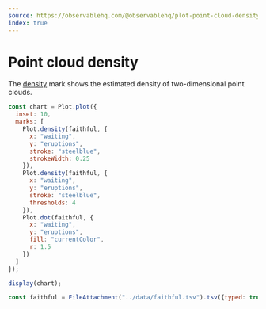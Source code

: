 ```yaml
---
source: https://observablehq.com/@observablehq/plot-point-cloud-density
index: true
---
```


# Point cloud density

The [density](https://observablehq.com/plot/marks/density) mark shows the estimated density of two-dimensional point clouds.

```js echo
const chart = Plot.plot({
  inset: 10,
  marks: [
    Plot.density(faithful, {
      x: "waiting",
      y: "eruptions",
      stroke: "steelblue",
      strokeWidth: 0.25
    }),
    Plot.density(faithful, {
      x: "waiting",
      y: "eruptions",
      stroke: "steelblue",
      thresholds: 4
    }),
    Plot.dot(faithful, {
      x: "waiting",
      y: "eruptions",
      fill: "currentColor",
      r: 1.5
    })
  ]
});

display(chart);
```

```js echo
const faithful = FileAttachment("../data/faithful.tsv").tsv({typed: true});
```

